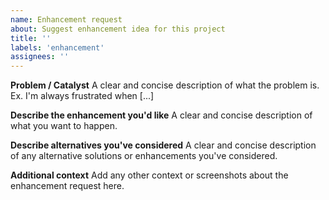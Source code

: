 ```yaml
---
name: Enhancement request
about: Suggest enhancement idea for this project
title: ''
labels: 'enhancement'
assignees: ''
---
```


**Problem / Catalyst**
A clear and concise description of what the problem is. Ex. I'm always frustrated when [...]

**Describe the enhancement you'd like**
A clear and concise description of what you want to happen.

**Describe alternatives you've considered**
A clear and concise description of any alternative solutions or enhancements you've considered.

**Additional context**
Add any other context or screenshots about the enhancement request here.
